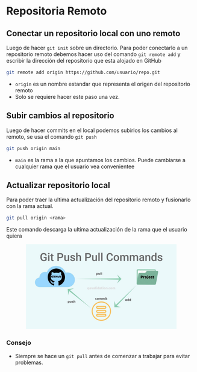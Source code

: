 # Repositoria Remoto
## Conectar un repositorio local con uno remoto
Luego de hacer `git init` sobre un directorio. Para poder conectarlo a un repositorio remoto debemos hacer uso del comando `git remote add` y escribir la dirección del repositorio que esta alojado en GitHub 
```bash
git remote add origin https://github.com/usuario/repo.git
```
+ `origin` es un nombre estandar que representa el origen del repositorio remoto
+ Solo se requiere hacer este paso una vez.
  
## Subir cambios al repositorio
Luego de hacer commits en el local podemos subirlos los cambios al remoto, se usa el comando `git push`
```bash
git push origin main
```
+ `main` es la rama a la que apuntamos los cambios. Puede cambiarse a cualquier rama que el usuario vea convenientee

## Actualizar repositorio local
Para poder traer la ultima actualización del repositorio remoto y fusionarlo con la rama actual. 
```bash
git pull origin <rama>
```

Este comando descarga la ultima actualización de la rama que el usuario quiera

<p align="center">
    <img src="Images/gitpuhspull.jpg" alt="gitpushpull" width="400"/>
</p>

### Consejo
+ Siempre se hace un `git pull` antes de comenzar a trabajar para evitar problemas.

